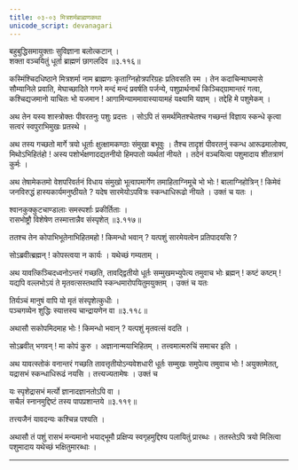 ```yaml
---
title: ०३-०३ मित्रशर्मब्राह्मणकथा
unicode_script: devanagari
---
```


बहुबुद्धिसमायुक्ताः सुविज्ञाना बलोत्कटान् ।  
शक्ता वञ्चयितुं धूर्ता ब्राह्मणं छागलदिव ॥३.११६॥

कस्मिंश्चिदधिष्ठाने मित्रशर्मा नाम ब्राह्मणः कृताग्निहोत्रपरिग्रहः प्रतिवसति स्म । तेन कदाचिन्माघमासे सौम्यानिले प्रवाति, मेघाच्छादिते गगने मन्दं मन्दं प्रवर्षति पर्जन्ये, पशुप्रार्थनार्थं किञ्चिद्ग्रामान्तरं गत्वा, कश्चिद्यजमानो याचितः भो यजमान ! आगामिन्याममावास्यायामहं यक्ष्यामि यज्ञम् । तद्देहि मे पशुमेकम् ।  

अथ तेन यस्य शास्त्रोक्तः पीवरतनुः पशुः प्रदत्तः । सोऽपि तं समर्थमितश्चेतश्च गच्छन्तं विज्ञाय स्कन्धे कृत्वा सत्वरं स्वपुराभिमुखः प्रतस्थे ।  

अथ तस्य गच्छतो मार्गे त्रयो धूर्ताः क्षुत्क्षामकण्ठाः संमुखा बभूवुः । तैश्च तादृशं पीवरतनुं स्कन्ध आरूढमालोक्य, मिथोऽभिहितंहो ! अस्य पशोर्भक्षणादद्यतनीयो हिमपातो व्यर्थतां नीयते । तदेनं वञ्चयित्वा पशुमादाय शीतत्राणं कुर्मः ।  

अथ तेषामेकतमो वेशपरिवर्तनं विधाय संमुखो भूत्वापमार्गेण तमाहिताग्निमूचे भो भोः ! बालाग्निहोत्रिन् ! किमेवं जनविरुद्धं हास्यकार्यमनुष्ठीयते ? यदेष सारमेयोऽपवित्रः स्कन्धाधिरूढो नीयते । उक्तं च यतः ।  

श्वानकुक्कुटचाण्डालाः समस्पर्शाः प्रकीर्तिताः ।  
रासभोष्ट्रौ विशेषेण तस्मात्तान्नैव संस्पृशेत् ॥३.११७॥

ततश्च तेन कोपाभिभूतेनाभिहितमहो ! किमन्धो भवान् ? यत्पशुं सारमेयत्वेन प्रतिपादयसि ?

सोऽब्रवीत्ब्रह्मन् ! कोपस्त्वया न कार्यः । यथेच्छं गम्यताम् ।  

अथ यावत्किञ्चिदध्वनोऽन्तरं गच्छति, तावद्द्वितीयो धूर्तः सम्मुखमभ्युपेत्य तमुवाच भोः ब्रह्मन् ! कष्टं कष्टम् ! यद्यपि वल्लभोऽयं ते मृतवत्सस्तथापि स्कन्धमारोपयितुमयुक्तम् । उक्तं च यतः

तिर्यञ्चं मानुषं वापि यो मृतं संस्पृशेत्कुधीः ।  
पञ्चगव्येन शुद्धिः स्यात्तस्य चान्द्रायणेन वा ॥३.११८॥

अथासौ सकोपमिदमाह भोः ! किमन्धो भवान् ? यत्पशुं मृतवत्सं वदति ।  

सोऽब्रवीत् भगवन् ! मा कोपं कुरु । अज्ञानान्मयाभिहितम् । तत्त्वमात्मरुचिं समाचर इति ।  

अथ यावत्स्तोकं वनान्तरं गच्छति तावत्तृतीयोऽन्यवेशधारी धूर्तः सम्मुखः समुपेत्य तमुवाच भोः ! अयुक्तमेतत्, यद्रासभं स्कन्धाधिरूढं नयसि । तत्त्यज्यतामेषः । उक्तं च

यः स्पृशेद्रासभं मर्त्यो ज्ञानादज्ञानतोऽपि वा ।  
सचैलं स्नानमुद्दिष्टं तस्य पापप्रशान्तये ॥३.११९॥

तत्त्यजैनं यावदन्यः कश्चिन्न पश्यति ।  

अथासौ तं पशुं रासभं मन्यमानो भयाद्भूमौ प्रक्षिप्य स्वगृहमुद्दिश्य पलायितुं प्रारब्धः । ततस्तेऽपि त्रयो मिलित्वा पशुमादाय यथेच्छं भक्षितुमारब्धाः ।  


***********************************************************************
